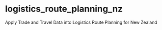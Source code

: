 # logistics_route_planning_nz
Apply Trade and Travel Data into Logistics Route Planning for New Zealand
